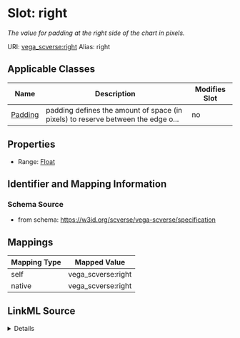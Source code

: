 

# Slot: right 


_The value for padding at the right side of the chart in pixels._





URI: [vega_scverse:right](https://w3id.org/scverse/vega-scverse/right)
Alias: right

<!-- no inheritance hierarchy -->





## Applicable Classes

| Name | Description | Modifies Slot |
| --- | --- | --- |
| [Padding](Padding.md) | padding defines the amount of space (in pixels) to reserve between the edge o... |  no  |







## Properties

* Range: [Float](Float.md)





## Identifier and Mapping Information







### Schema Source


* from schema: https://w3id.org/scverse/vega-scverse/specification




## Mappings

| Mapping Type | Mapped Value |
| ---  | ---  |
| self | vega_scverse:right |
| native | vega_scverse:right |




## LinkML Source

<details>
```yaml
name: right
description: The value for padding at the right side of the chart in pixels.
from_schema: https://w3id.org/scverse/vega-scverse/specification
rank: 1000
alias: right
owner: Padding
domain_of:
- Padding
range: float
required: false

```
</details>